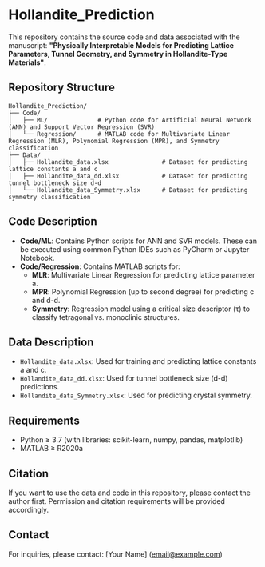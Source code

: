 
# Hollandite_Prediction

This repository contains the source code and data associated with the manuscript:
**"Physically Interpretable Models for Predicting Lattice Parameters, Tunnel Geometry, and Symmetry in Hollandite-Type Materials"**.

## Repository Structure

```
Hollandite_Prediction/
├── Code/
│   ├── ML/              # Python code for Artificial Neural Network (ANN) and Support Vector Regression (SVR)
│   └── Regression/      # MATLAB code for Multivariate Linear Regression (MLR), Polynomial Regression (MPR), and Symmetry classification
├── Data/
│   ├── Hollandite_data.xlsx               # Dataset for predicting lattice constants a and c
│   ├── Hollandite_data_dd.xlsx            # Dataset for predicting tunnel bottleneck size d-d
│   └── Hollandite_data_Symmetry.xlsx      # Dataset for predicting symmetry classification
```

## Code Description

- **Code/ML**: Contains Python scripts for ANN and SVR models. These can be executed using common Python IDEs such as PyCharm or Jupyter Notebook.
- **Code/Regression**: Contains MATLAB scripts for:
  - **MLR**: Multivariate Linear Regression for predicting lattice parameter a.
  - **MPR**: Polynomial Regression (up to second degree) for predicting c and d-d.
  - **Symmetry**: Regression model using a critical size descriptor (τ) to classify tetragonal vs. monoclinic structures.

## Data Description

- `Hollandite_data.xlsx`: Used for training and predicting lattice constants a and c.
- `Hollandite_data_dd.xlsx`: Used for tunnel bottleneck size (d-d) predictions.
- `Hollandite_data_Symmetry.xlsx`: Used for predicting crystal symmetry.

## Requirements

- Python ≥ 3.7 (with libraries: scikit-learn, numpy, pandas, matplotlib)
- MATLAB ≥ R2020a

## Citation

If you want to use the data and code in this repository, please contact the author first. Permission and citation requirements will be provided accordingly.

## Contact

For inquiries, please contact: [Your Name] (email@example.com)
